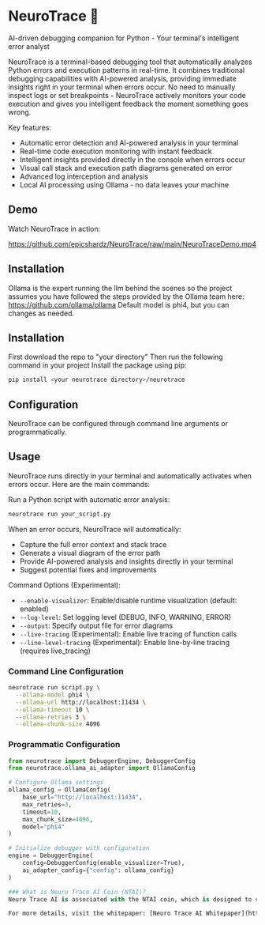 # NeuroTrace 🐍
AI-driven debugging companion for Python - Your terminal's intelligent error analyst

NeuroTrace is a terminal-based debugging tool that automatically analyzes Python errors and execution patterns in real-time. It combines traditional debugging capabilities with AI-powered analysis, providing immediate insights right in your terminal when errors occur. No need to manually inspect logs or set breakpoints - NeuroTrace actively monitors your code execution and gives you intelligent feedback the moment something goes wrong.

Key features:
- Automatic error detection and AI-powered analysis in your terminal
- Real-time code execution monitoring with instant feedback
- Intelligent insights provided directly in the console when errors occur
- Visual call stack and execution path diagrams generated on error
- Advanced log interception and analysis
- Local AI processing using Ollama - no data leaves your machine

## Demo
Watch NeuroTrace in action:

https://github.com/epicshardz/NeuroTrace/raw/main/NeuroTraceDemo.mp4

## Installation
Ollama is the expert running the llm behind the scenes so the project assumes you have followed the steps provided by the Ollama team here:
https://github.com/ollama/ollama
Default model is phi4, but you can changes as needed.

## Installation
First download the repo to "your directory"
Then run the following command in your project
Install the package using pip:
```bash
pip install <your neurotrace directory>/neurotrace
```

## Configuration

NeuroTrace can be configured through command line arguments or programmatically.

## Usage

NeuroTrace runs directly in your terminal and automatically activates when errors occur. Here are the main commands:

Run a Python script with automatic error analysis:
```bash
neurotrace run your_script.py
```

When an error occurs, NeuroTrace will automatically:
- Capture the full error context and stack trace
- Generate a visual diagram of the error path
- Provide AI-powered analysis and insights directly in your terminal
- Suggest potential fixes and improvements

Command Options (Experimental):
- `--enable-visualizer`: Enable/disable runtime visualization (default: enabled)
- `--log-level`: Set logging level (DEBUG, INFO, WARNING, ERROR)
- `--output`: Specify output file for error diagrams
- `--live-tracing` (Experimental): Enable live tracing of function calls
- `--line-level-tracing` (Experimental): Enable line-by-line tracing (requires live_tracing)

### Command Line Configuration

```bash
neurotrace run script.py \
  --ollama-model phi4 \
  --ollama-url http://localhost:11434 \
  --ollama-timeout 10 \
  --ollama-retries 3 \
  --ollama-chunk-size 4096
```

### Programmatic Configuration

```python
from neurotrace import DebuggerEngine, DebuggerConfig
from neurotrace.ollama_ai_adapter import OllamaConfig

# Configure Ollama settings
ollama_config = OllamaConfig(
    base_url="http://localhost:11434",
    max_retries=3,
    timeout=10,
    max_chunk_size=4096,
    model="phi4"
)

# Initialize debugger with configuration
engine = DebuggerEngine(
    config=DebuggerConfig(enable_visualizer=True),
    ai_adapter_config={"config": ollama_config}
)

### What is Neuro Trace AI Coin (NTAI)?
Neuro Trace AI is associated with the NTAI coin, which is designed to support funding for experimental research and development of advanced features within the AI platform. While not offering financial incentives or returns, the coin reflects the commitment to driving innovation and growth in the AI ecosystem.

For more details, visit the whitepaper: [Neuro Trace AI Whitepaper](https://docs.google.com/document/d/1D2uIFPc0a2PgDG3uRbGnbcaSO0QcRwmygBrQWdDbjTc/edit?usp=sharing)